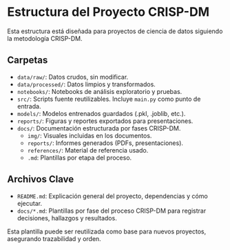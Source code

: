 # Estructura del Proyecto CRISP-DM

Esta estructura está diseñada para proyectos de ciencia de datos siguiendo la metodología CRISP-DM.

## Carpetas

- `data/raw/`: Datos crudos, sin modificar.
- `data/processed/`: Datos limpios y transformados.
- `notebooks/`: Notebooks de análisis exploratorio y pruebas.
- `src/`: Scripts fuente reutilizables. Incluye `main.py` como punto de entrada.
- `models/`: Modelos entrenados guardados (.pkl, .joblib, etc.).
- `reports/`: Figuras y reportes exportados para presentaciones.
- `docs/`: Documentación estructurada por fases CRISP-DM.
  - `img/`: Visuales incluidas en los documentos.
  - `reports/`: Informes generados (PDFs, presentaciones).
  - `references/`: Material de referencia usado.
  - `.md`: Plantillas por etapa del proceso.

## Archivos Clave

- `README.md`: Explicación general del proyecto, dependencias y cómo ejecutar.
- `docs/*.md`: Plantillas por fase del proceso CRISP-DM para registrar decisiones, hallazgos y resultados.

Esta plantilla puede ser reutilizada como base para nuevos proyectos, asegurando trazabilidad y orden.
